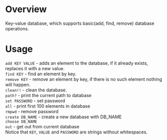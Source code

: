 # Overview

Key-value database, which supports basic(add, find, remove) database operations.

# Usage

```add KEY VALUE``` - adds an element to the database, if it already exists, replaces it with a new value.  
```find KEY``` - find an element by key.  
```remove KEY``` - remove an element by key, if there is no such element nothing will happen.  
```clean!!``` - clean the database.   
```path?``` - print the current path to database  
```set PASSWORD``` - set password  
```all``` - print first 100 elements in database  
```rmpwd``` - remove password  
```create DB_NAME``` - create a new database with DB_NAME  
```choose DB_NAME```  
```out``` - get out from current database  
Notice that ```KEY```, ```VALUE``` and ```PASSWORD``` are strings without whitespaces.  